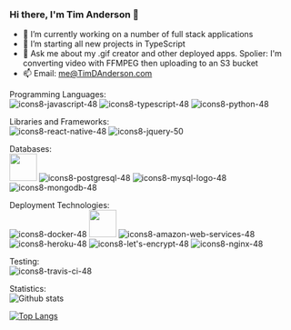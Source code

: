 
### Hi there, I'm Tim Anderson 👋


- 🔭 I’m currently working on a number of full stack applications
- 🌱 I’m starting all new projects in TypeScript
- 💬 Ask me about my .gif creator and other deployed apps.  Spolier: I'm converting video with FFMPEG then uploading to an S3 bucket
- 📫 Email: me@TimDAnderson.com

Programming Languages:\
![icons8-javascript-48](https://user-images.githubusercontent.com/71040019/120941235-63869f00-c6d6-11eb-997d-f0a08983ef24.png)
![icons8-typescript-48](https://user-images.githubusercontent.com/71040019/120941239-65506280-c6d6-11eb-980a-84fac2bb49bd.png)
![icons8-python-48](https://user-images.githubusercontent.com/71040019/120941242-67b2bc80-c6d6-11eb-9166-c981c839c51a.png)

Libraries and Frameworks:\
![icons8-react-native-48](https://user-images.githubusercontent.com/71040019/120942024-f1648900-c6da-11eb-9ab8-7ffd26c40ce3.png)
![icons8-jquery-50](https://user-images.githubusercontent.com/71040019/120942040-06411c80-c6db-11eb-926c-94458a17706d.png)


Databases:\
<img src="https://user-images.githubusercontent.com/71040019/120941737-2cfe5380-c6d9-11eb-8889-4ba6e2c240c7.png" width="48" height="48">
![icons8-postgresql-48](https://user-images.githubusercontent.com/71040019/120941888-27553d80-c6da-11eb-88d3-4052534b3e64.png)
![icons8-mysql-logo-48](https://user-images.githubusercontent.com/71040019/120941919-4227b200-c6da-11eb-9d90-bdcd938eaffd.png)
![icons8-mongodb-48](https://user-images.githubusercontent.com/71040019/120942009-d09c3380-c6da-11eb-99e9-4ff8a972968e.png)



Deployment Technologies:\
![icons8-docker-48](https://user-images.githubusercontent.com/71040019/120941094-ab58f680-c6d5-11eb-8a9f-41de2021dc24.png)
<img src="https://user-images.githubusercontent.com/71040019/120945984-ce909f80-c6ef-11eb-94c2-ca5a2c536471.png" width="48" height="48">
![icons8-amazon-web-services-48](https://user-images.githubusercontent.com/71040019/120941854-f37a1800-c6d9-11eb-8852-87dea6254468.png)
![icons8-heroku-48](https://user-images.githubusercontent.com/71040019/120941871-0db3f600-c6da-11eb-9d03-bad785d919e9.png)
![icons8-let's-encrypt-48](https://user-images.githubusercontent.com/71040019/120942093-6a63e080-c6db-11eb-87e3-76a30ae4ebd1.png)
![icons8-nginx-48](https://user-images.githubusercontent.com/71040019/120942094-6b950d80-c6db-11eb-8950-ebafcd9cfe32.png)

Testing:\
![icons8-travis-ci-48](https://user-images.githubusercontent.com/71040019/120942173-ececa000-c6db-11eb-8442-f8aeb9626b51.png)


Statistics:\
![Github stats](https://github-readme-stats.vercel.app/api?username=TimDAnderson&show_icons=true)

[![Top Langs](https://github-readme-stats.vercel.app/api/top-langs/?username=TimDAnderson&layout=compact&hide=Batchfile)](https://github.com/anuraghazra/github-readme-stats)

<!--
**TimDAnderson/TimDAnderson** is a ✨ _special_ ✨ repository because its `README.md` (this file) appears on your GitHub profile.

Here are some ideas to get you started:

- 🔭 I’m currently working on ...
- 🌱 I’m currently learning ...
- 👯 I’m looking to collaborate on ...
- 🤔 I’m looking for help with ...
- 💬 Ask me about ...
- 📫 How to reach me: ...
- 😄 Pronouns: ...
- ⚡ Fun fact: ...
-->
